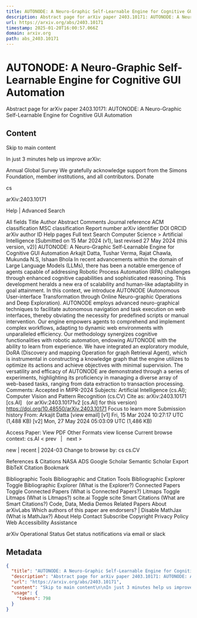 ```yaml
---
title: AUTONODE: A Neuro-Graphic Self-Learnable Engine for Cognitive GUI Automation
description: Abstract page for arXiv paper 2403.10171: AUTONODE: A Neuro-Graphic Self-Learnable Engine for Cognitive GUI Automation
url: https://arxiv.org/abs/2403.10171
timestamp: 2025-01-20T16:00:57.066Z
domain: arxiv.org
path: abs_2403.10171
---
```


# AUTONODE: A Neuro-Graphic Self-Learnable Engine for Cognitive GUI Automation


Abstract page for arXiv paper 2403.10171: AUTONODE: A Neuro-Graphic Self-Learnable Engine for Cognitive GUI Automation


## Content

Skip to main content

In just 3 minutes help us improve arXiv:

Annual Global Survey
We gratefully acknowledge support from the Simons Foundation, member institutions, and all contributors.
Donate
>
cs
>
arXiv:2403.10171

Help | Advanced Search

All fields
Title
Author
Abstract
Comments
Journal reference
ACM classification
MSC classification
Report number
arXiv identifier
DOI
ORCID
arXiv author ID
Help pages
Full text
Search
Computer Science > Artificial Intelligence
[Submitted on 15 Mar 2024 (v1), last revised 27 May 2024 (this version, v2)]
AUTONODE: A Neuro-Graphic Self-Learnable Engine for Cognitive GUI Automation
Arkajit Datta, Tushar Verma, Rajat Chawla, Mukunda N.S, Ishaan Bhola
In recent advancements within the domain of Large Language Models (LLMs), there has been a notable emergence of agents capable of addressing Robotic Process Automation (RPA) challenges through enhanced cognitive capabilities and sophisticated reasoning. This development heralds a new era of scalability and human-like adaptability in goal attainment. In this context, we introduce AUTONODE (Autonomous User-interface Transformation through Online Neuro-graphic Operations and Deep Exploration). AUTONODE employs advanced neuro-graphical techniques to facilitate autonomous navigation and task execution on web interfaces, thereby obviating the necessity for predefined scripts or manual intervention. Our engine empowers agents to comprehend and implement complex workflows, adapting to dynamic web environments with unparalleled efficiency. Our methodology synergizes cognitive functionalities with robotic automation, endowing AUTONODE with the ability to learn from experience. We have integrated an exploratory module, DoRA (Discovery and mapping Operation for graph Retrieval Agent), which is instrumental in constructing a knowledge graph that the engine utilizes to optimize its actions and achieve objectives with minimal supervision. The versatility and efficacy of AUTONODE are demonstrated through a series of experiments, highlighting its proficiency in managing a diverse array of web-based tasks, ranging from data extraction to transaction processing.
Comments:	Accepted in MIPR-2024
Subjects:	Artificial Intelligence (cs.AI); Computer Vision and Pattern Recognition (cs.CV)
Cite as:	arXiv:2403.10171 [cs.AI]
 	(or arXiv:2403.10171v2 [cs.AI] for this version)
 	
https://doi.org/10.48550/arXiv.2403.10171
Focus to learn more
Submission history
From: Arkajit Datta [view email]
[v1] Fri, 15 Mar 2024 10:27:17 UTC (1,488 KB)
[v2] Mon, 27 May 2024 05:03:09 UTC (1,486 KB)

Access Paper:
View PDF
Other Formats
view license
Current browse context:
cs.AI
< prev   |   next >

new | recent | 2024-03
Change to browse by:
cs
cs.CV

References & Citations
NASA ADS
Google Scholar
Semantic Scholar
Export BibTeX Citation
Bookmark
 
Bibliographic Tools
Bibliographic and Citation Tools
Bibliographic Explorer Toggle
Bibliographic Explorer (What is the Explorer?)
Connected Papers Toggle
Connected Papers (What is Connected Papers?)
Litmaps Toggle
Litmaps (What is Litmaps?)
scite.ai Toggle
scite Smart Citations (What are Smart Citations?)
Code, Data, Media
Demos
Related Papers
About arXivLabs
Which authors of this paper are endorsers? | Disable MathJax (What is MathJax?)
About
Help
Contact
Subscribe
Copyright
Privacy Policy
Web Accessibility Assistance

arXiv Operational Status 
Get status notifications via email or slack

## Metadata

```json
{
  "title": "AUTONODE: A Neuro-Graphic Self-Learnable Engine for Cognitive GUI Automation",
  "description": "Abstract page for arXiv paper 2403.10171: AUTONODE: A Neuro-Graphic Self-Learnable Engine for Cognitive GUI Automation",
  "url": "https://arxiv.org/abs/2403.10171",
  "content": "Skip to main content\n\nIn just 3 minutes help us improve arXiv:\n\nAnnual Global Survey\nWe gratefully acknowledge support from the Simons Foundation, member institutions, and all contributors.\nDonate\n>\ncs\n>\narXiv:2403.10171\n\nHelp | Advanced Search\n\nAll fields\nTitle\nAuthor\nAbstract\nComments\nJournal reference\nACM classification\nMSC classification\nReport number\narXiv identifier\nDOI\nORCID\narXiv author ID\nHelp pages\nFull text\nSearch\nComputer Science > Artificial Intelligence\n[Submitted on 15 Mar 2024 (v1), last revised 27 May 2024 (this version, v2)]\nAUTONODE: A Neuro-Graphic Self-Learnable Engine for Cognitive GUI Automation\nArkajit Datta, Tushar Verma, Rajat Chawla, Mukunda N.S, Ishaan Bhola\nIn recent advancements within the domain of Large Language Models (LLMs), there has been a notable emergence of agents capable of addressing Robotic Process Automation (RPA) challenges through enhanced cognitive capabilities and sophisticated reasoning. This development heralds a new era of scalability and human-like adaptability in goal attainment. In this context, we introduce AUTONODE (Autonomous User-interface Transformation through Online Neuro-graphic Operations and Deep Exploration). AUTONODE employs advanced neuro-graphical techniques to facilitate autonomous navigation and task execution on web interfaces, thereby obviating the necessity for predefined scripts or manual intervention. Our engine empowers agents to comprehend and implement complex workflows, adapting to dynamic web environments with unparalleled efficiency. Our methodology synergizes cognitive functionalities with robotic automation, endowing AUTONODE with the ability to learn from experience. We have integrated an exploratory module, DoRA (Discovery and mapping Operation for graph Retrieval Agent), which is instrumental in constructing a knowledge graph that the engine utilizes to optimize its actions and achieve objectives with minimal supervision. The versatility and efficacy of AUTONODE are demonstrated through a series of experiments, highlighting its proficiency in managing a diverse array of web-based tasks, ranging from data extraction to transaction processing.\nComments:\tAccepted in MIPR-2024\nSubjects:\tArtificial Intelligence (cs.AI); Computer Vision and Pattern Recognition (cs.CV)\nCite as:\tarXiv:2403.10171 [cs.AI]\n \t(or arXiv:2403.10171v2 [cs.AI] for this version)\n \t\nhttps://doi.org/10.48550/arXiv.2403.10171\nFocus to learn more\nSubmission history\nFrom: Arkajit Datta [view email]\n[v1] Fri, 15 Mar 2024 10:27:17 UTC (1,488 KB)\n[v2] Mon, 27 May 2024 05:03:09 UTC (1,486 KB)\n\nAccess Paper:\nView PDF\nOther Formats\nview license\nCurrent browse context:\ncs.AI\n< prev   |   next >\n\nnew | recent | 2024-03\nChange to browse by:\ncs\ncs.CV\n\nReferences & Citations\nNASA ADS\nGoogle Scholar\nSemantic Scholar\nExport BibTeX Citation\nBookmark\n \nBibliographic Tools\nBibliographic and Citation Tools\nBibliographic Explorer Toggle\nBibliographic Explorer (What is the Explorer?)\nConnected Papers Toggle\nConnected Papers (What is Connected Papers?)\nLitmaps Toggle\nLitmaps (What is Litmaps?)\nscite.ai Toggle\nscite Smart Citations (What are Smart Citations?)\nCode, Data, Media\nDemos\nRelated Papers\nAbout arXivLabs\nWhich authors of this paper are endorsers? | Disable MathJax (What is MathJax?)\nAbout\nHelp\nContact\nSubscribe\nCopyright\nPrivacy Policy\nWeb Accessibility Assistance\n\narXiv Operational Status \nGet status notifications via email or slack",
  "usage": {
    "tokens": 798
  }
}
```
